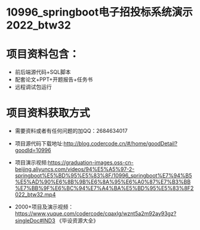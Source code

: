 # 10996_springboot电子招投标系统演示2022_btw32
 
# 项目资料包含：
* 前后端源代码+SQL脚本
* 配套论文+PPT+开题报告+任务书
* 远程调试包运行

# 项目资料获取方式
* 需要资料或者有任何问题的加QQ：2684634017
* 项目源代码下载地址:http://blog.codercode.cn/#/home/goodDetail?goodId=10996

* 项目演示视频:https://graduation-images.oss-cn-beijing.aliyuncs.com/videos/94%E5%A5%97-2-springboot%E5%BD%95%E5%83%8F/10996_springboot%E7%94%B5%E5%AD%90%E6%8B%9B%E6%8A%95%E6%A0%87%E7%B3%BB%E7%BB%9F%E6%BC%94%E7%A4%BA%E5%BD%95%E5%83%8F2022_btw32.mp4 


* 2000+项目及演示视频：https://www.yuque.com/codercode/cqaxlg/wznt5a2m92ay93gz?singleDoc#lND3 《毕设资源大全》






